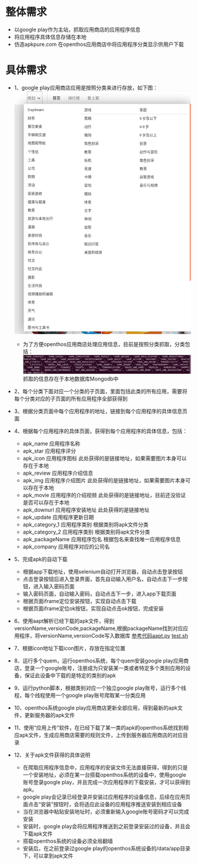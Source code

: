 

# 整体需求
- 以google play作为主站，抓取应用商店的应用程序信息
- 将应用程序具体信息存储在本地
- 仿造apkpure.com 在openthos应用商店中将应用程序分类显示供用户下载

# 具体需求
- 1、google play应用商店应用是按照分类来进行存放，如下图：
     ![blockchain](https://github.com/Midysen/googleplay/blob/master/%E7%B1%BB%E5%88%AB.png)
   - 为了方便openthos应用商店处理应用信息，目前是按照分类抓取，分类包括：![blockchain](https://github.com/Midysen/googleplay/blob/master/%E9%81%8D%E5%8E%86%E7%B1%BB%E5%88%AB.png)
   抓取的信息存在于本地数据库Mongodb中
- 2、每个分类下面对应一个分类的子页面，里面包括此类的所有应用，需要将每个分类对应的子页面的所有应用程序全部获得到
- 3、根据分类页面中每个应用程序的地址，链接到每个应用程序的具体信息页面
- 4、根据每个应用程序的具体页面，获得到每个应用程序的具体信息，包括：
   - apk_name 应用程序名称
   - apk_star 应用程序评分
   - apk_icon 应用程序图标                          此处获得的是链接地址，如果需要图片本身可以存在于本地
   - apk_review 应用程序介绍信息
   - apk_img 应用程序介绍图片                         此处获得的是链接地址，如果需要图片本身可以存在于本地
   - apk_movie 应用程序的介绍视频                     此处获得的是链接地址，目前还没验证是否可以存在于本地
   - apk_downurl 应用程序安装地址                     此处获得的是链接地址
   - apk_update  应用程序更新日期
   - apk_category_1 应用程序类别                       根据类别将apk文件分类
   - apk_category_2 应用程序类别                       根据类别将apk文件分类
   - apk_packageName  应用程序包名                   根据包名来查找唯一应用程序信息
   - apk_company      应用程序对应的公司名  
   
- 5、完成apk的自动下载
   - 根据app下载地址，使用selenium自动打开浏览器，自动点击登录按钮
   - 点击登录按钮后进入登录界面，首先自动输入用户名，自动点击下一步按钮，进入输入密码页面
   - 输入密码页面，自动输入密码，自动点击下一步，进入app下载页面
   - 根据页面iframe定位安装按钮，实现自动点击下载
   - 根据页面iframe定位ok按钮，实现自动点击ok按钮，完成安装

- 6、使用aapt解析已经下载的apk文件，得到versionName,versionCode,packageName,根据packageName找到对应应用程序，将versionName,versionCode写入数据库 [参考代码aapt.py](https://github.com/Midysen/googleplay/blob/master/aapt.py)   [test.sh](https://github.com/Midysen/googleplay/blob/master/test.sh)
- 7、根据icon地址下载icon图片，存放在指定位置
- 8、运行多个quem，运行openthos系统，每个quem安装google play应用商店，登录一个google账号，注册成为只安装某一类或者特定多个类别应用的设备，保证此设备中下载的是特定的类别的apk
- 9、运行python脚本，根据类别对应一个独立google play账号，运行多个线程，每个线程使用一个google play账号爬取某一分类应用
- 10、openthos系统google play应用商店更新全部应用，得到最新的apk文件，更新服务器的apk文件
- 11、使用“应用上传”软件，在已经下载了某一类的apk的openthos系统找到相应apk文件，生成应用商店需要的规则文件，上传到服务器应用商店的对应目录
- 12、关于apk文件获得的具体说明
   - 在爬取应用程序信息中，应用程序的安装文件无法直接获得，得到的只是一个安装地址，必须在某一台搭载openthos系统的设备中，使用google 账号登录google play，并且完成一次应用程序的下载安装，才可以获得到apk。
   - google play会记录已经登录并安装过应用程序的设备信息，后续在应用页面点击“安装”按钮时，会将适应此设备的应用程序推送安装到相应设备
   - 当在浏览器中粘贴安装地址时，必须重新输入google账号密码才可以完成安装
   - 安装时，google play会将应用程序推送到之前登录安装过的设备，并且会下载apk文件
   - 搭载openthos系统的设备必须全局翻墙
   - 安装后，在之前登录过google play的openthos系统设备的/data/app目录下，可以拿到apk文件


